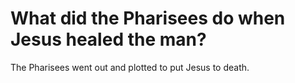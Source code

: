 # What did the Pharisees do when Jesus healed the man?

The Pharisees went out and plotted to put Jesus to death.
